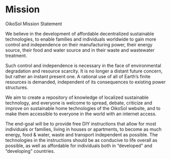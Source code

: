 # Mission
OikoSol Mission Statement

We believe in the development of affordable decentralized sustainable technologies, to enable families and individuals worldwide to gain more control and independence on their manufacturing power, their energy source, their food and water source and in their waste and wastewater treatment.

Such control and independence is necessary in the face of environmental degradation and resource scarcity. It is no longer a distant future concern, but rather an instant present one. A rational use of all of Earth’s finite resources is demanded, independent of its consequences to existing power structures.

We aim to create a repository of knowledge of localized sustainable technology, and everyone is welcome to spread, debate, criticize and improve on sustainable home technologies of the OikoSol website, and to make them accessible to everyone in the world with an internet access.

The end-goal will be to provide free DIY instructions that allow for most individuals or families, living in houses or apartments, to become as much energy, food & water, waste and transport independent as possible. The technologies in the instructions should be as conducive to life overall as possible, as well as affordable for individuals both in “developed” and “developing” countries.


